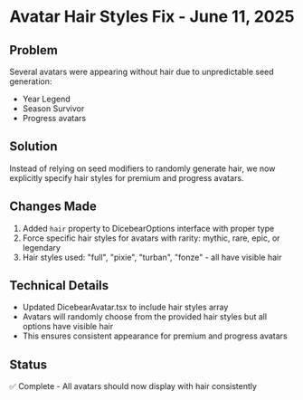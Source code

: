# Avatar Hair Styles Fix - June 11, 2025

## Problem
Several avatars were appearing without hair due to unpredictable seed generation:
- Year Legend
- Season Survivor
- Progress avatars

## Solution
Instead of relying on seed modifiers to randomly generate hair, we now explicitly specify hair styles for premium and progress avatars.

## Changes Made
1. Added `hair` property to DicebearOptions interface with proper type
2. Force specific hair styles for avatars with rarity: mythic, rare, epic, or legendary
3. Hair styles used: "full", "pixie", "turban", "fonze" - all have visible hair

## Technical Details
- Updated DicebearAvatar.tsx to include hair styles array
- Avatars will randomly choose from the provided hair styles but all options have visible hair
- This ensures consistent appearance for premium and progress avatars

## Status
✅ Complete - All avatars should now display with hair consistently 